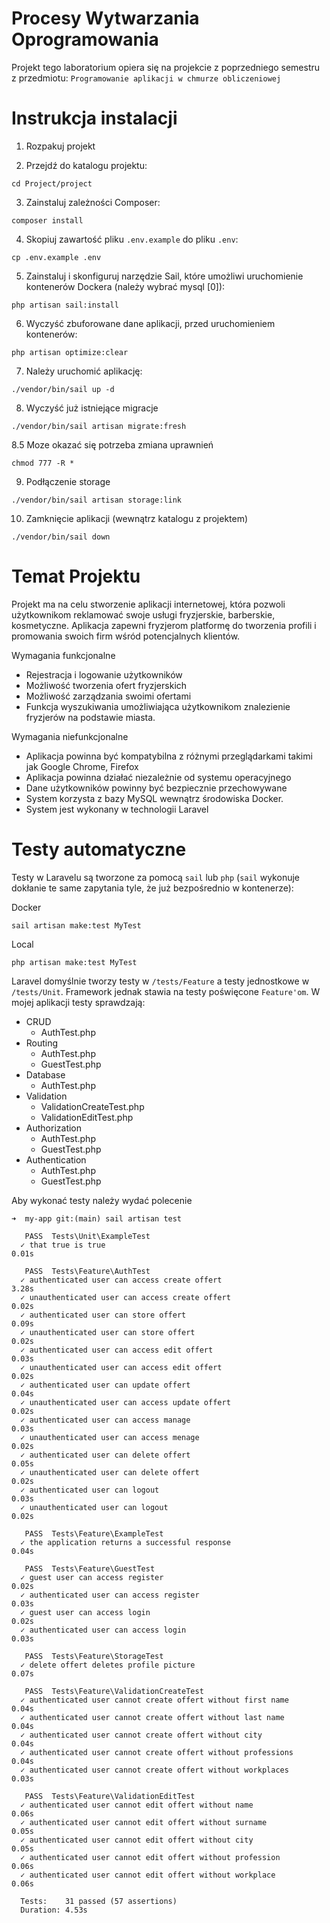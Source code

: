 # Procesy Wytwarzania Oprogramowania

Projekt tego laboratorium opiera się na projekcie z poprzedniego semestru z przedmiotu: `Programowanie aplikacji w chmurze obliczeniowej`

# Instrukcja instalacji
1. Rozpakuj projekt

2. Przejdź do katalogu projektu:
```
cd Project/project
```

3. Zainstaluj zależności Composer:
```
composer install
```

4. Skopiuj zawartość pliku `.env.example` do pliku `.env`:
```
cp .env.example .env
```

5. Zainstaluj i skonfiguruj narzędzie Sail, które umożliwi uruchomienie kontenerów Dockera (należy wybrać mysql [0]):
```
php artisan sail:install
```

6. Wyczyść zbuforowane dane aplikacji, przed uruchomieniem kontenerów:
```
php artisan optimize:clear
```

7. Należy uruchomić aplikację:
```
./vendor/bin/sail up -d
```

8. Wyczyść już istniejące migracje
```
./vendor/bin/sail artisan migrate:fresh
```

8.5 Moze okazać się potrzeba zmiana uprawnień
```
chmod 777 -R *
```

9. Podłączenie storage
```
./vendor/bin/sail artisan storage:link
```

10. Zamknięcie aplikacji (wewnątrz katalogu z projektem)
```
./vendor/bin/sail down
```

# Temat Projektu

Projekt ma na celu stworzenie aplikacji internetowej, która pozwoli użytkownikom reklamować swoje usługi fryzjerskie, barberskie, kosmetyczne. Aplikacja zapewni fryzjerom platformę do tworzenia profili i promowania swoich firm wśród potencjalnych klientów. 

Wymagania funkcjonalne
- Rejestracja i logowanie użytkowników
- Możliwość tworzenia ofert fryzjerskich
- Możliwość zarządzania swoimi ofertami
- Funkcja wyszukiwania umożliwiająca użytkownikom znalezienie fryzjerów na podstawie miasta.

Wymagania niefunkcjonalne
- Aplikacja powinna być kompatybilna z różnymi przeglądarkami takimi jak Google Chrome, Firefox
- Aplikacja powinna działać niezależnie od systemu operacyjnego
- Dane użytkowników powinny być bezpiecznie przechowywane
- System korzysta z bazy MySQL wewnątrz środowiska Docker.
- System jest wykonany w technologii Laravel

# Testy automatyczne

Testy w Laravelu są tworzone za pomocą `sail` lub `php` (`sail` wykonuje dokłanie te same zapytania tyle, że już bezpośrednio w kontenerze):

Docker
```
sail artisan make:test MyTest
```

Local
```
php artisan make:test MyTest
```

Laravel domyślnie tworzy testy w `/tests/Feature` a testy jednostkowe w `/tests/Unit`.
Framework jednak stawia na testy poświęcone `Feature'om`.
W mojej aplikacji testy sprawdzają:
 - CRUD
   - AuthTest.php
 - Routing
   - AuthTest.php
   - GuestTest.php
 - Database
   - AuthTest.php
 - Validation
   - ValidationCreateTest.php
   - ValidationEditTest.php
 - Authorization
   - AuthTest.php
   - GuestTest.php
 - Authentication
   - AuthTest.php
   - GuestTest.php

Aby wykonać testy należy wydać polecenie
```
➜  my-app git:(main) sail artisan test
```
```
   PASS  Tests\Unit\ExampleTest
  ✓ that true is true                                                    0.01s

   PASS  Tests\Feature\AuthTest
  ✓ authenticated user can access create offert                          3.28s
  ✓ unauthenticated user can access create offert                        0.02s
  ✓ authenticated user can store offert                                  0.09s
  ✓ unauthenticated user can store offert                                0.02s
  ✓ authenticated user can access edit offert                            0.03s
  ✓ unauthenticated user can access edit offert                          0.02s
  ✓ authenticated user can update offert                                 0.04s
  ✓ unauthenticated user can access update offert                        0.02s
  ✓ authenticated user can access manage                                 0.03s
  ✓ unauthenticated user can access menage                               0.02s
  ✓ authenticated user can delete offert                                 0.05s
  ✓ unauthenticated user can delete offert                               0.02s
  ✓ authenticated user can logout                                        0.03s
  ✓ unauthenticated user can logout                                      0.02s

   PASS  Tests\Feature\ExampleTest
  ✓ the application returns a successful response                        0.04s

   PASS  Tests\Feature\GuestTest
  ✓ guest user can access register                                       0.02s
  ✓ authenticated user can access register                               0.03s
  ✓ guest user can access login                                          0.02s
  ✓ authenticated user can access login                                  0.03s

   PASS  Tests\Feature\StorageTest
  ✓ delete offert deletes profile picture                                0.07s

   PASS  Tests\Feature\ValidationCreateTest
  ✓ authenticated user cannot create offert without first name           0.04s
  ✓ authenticated user cannot create offert without last name            0.04s
  ✓ authenticated user cannot create offert without city                 0.04s
  ✓ authenticated user cannot create offert without professions          0.04s
  ✓ authenticated user cannot create offert without workplaces           0.03s

   PASS  Tests\Feature\ValidationEditTest
  ✓ authenticated user cannot edit offert without name                   0.06s
  ✓ authenticated user cannot edit offert without surname                0.05s
  ✓ authenticated user cannot edit offert without city                   0.05s
  ✓ authenticated user cannot edit offert without profession             0.06s
  ✓ authenticated user cannot edit offert without workplace              0.06s

  Tests:    31 passed (57 assertions)
  Duration: 4.53s
```

